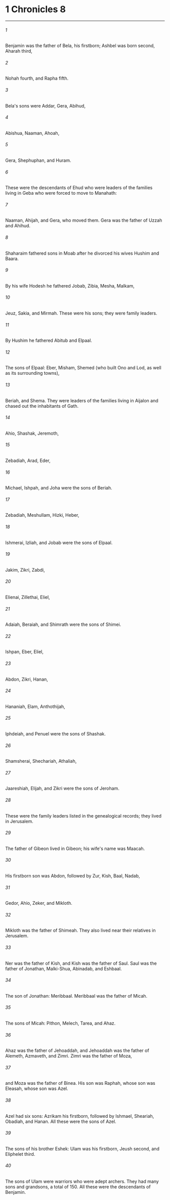 # 1 Chronicles 8
***



###### 1 
Benjamin was the father of Bela, his firstborn; Ashbel was born second, Aharah third, 

###### 2 
Nohah fourth, and Rapha fifth. 

###### 3 
Bela's sons were Addar, Gera, Abihud, 

###### 4 
Abishua, Naaman, Ahoah, 

###### 5 
Gera, Shephuphan, and Huram. 

###### 6 
These were the descendants of Ehud who were leaders of the families living in Geba who were forced to move to Manahath: 

###### 7 
Naaman, Ahijah, and Gera, who moved them. Gera was the father of Uzzah and Ahihud. 

###### 8 
Shaharaim fathered sons in Moab after he divorced his wives Hushim and Baara. 

###### 9 
By his wife Hodesh he fathered Jobab, Zibia, Mesha, Malkam, 

###### 10 
Jeuz, Sakia, and Mirmah. These were his sons; they were family leaders. 

###### 11 
By Hushim he fathered Abitub and Elpaal. 

###### 12 
The sons of Elpaal: Eber, Misham, Shemed (who built Ono and Lod, as well as its surrounding towns), 

###### 13 
Beriah, and Shema. They were leaders of the families living in Aijalon and chased out the inhabitants of Gath. 

###### 14 
Ahio, Shashak, Jeremoth, 

###### 15 
Zebadiah, Arad, Eder, 

###### 16 
Michael, Ishpah, and Joha were the sons of Beriah. 

###### 17 
Zebadiah, Meshullam, Hizki, Heber, 

###### 18 
Ishmerai, Izliah, and Jobab were the sons of Elpaal. 

###### 19 
Jakim, Zikri, Zabdi, 

###### 20 
Elienai, Zillethai, Eliel, 

###### 21 
Adaiah, Beraiah, and Shimrath were the sons of Shimei. 

###### 22 
Ishpan, Eber, Eliel, 

###### 23 
Abdon, Zikri, Hanan, 

###### 24 
Hananiah, Elam, Anthothijah, 

###### 25 
Iphdeiah, and Penuel were the sons of Shashak. 

###### 26 
Shamsherai, Shechariah, Athaliah, 

###### 27 
Jaareshiah, Elijah, and Zikri were the sons of Jeroham. 

###### 28 
These were the family leaders listed in the genealogical records; they lived in Jerusalem. 

###### 29 
The father of Gibeon lived in Gibeon; his wife's name was Maacah. 

###### 30 
His firstborn son was Abdon, followed by Zur, Kish, Baal, Nadab, 

###### 31 
Gedor, Ahio, Zeker, and Mikloth. 

###### 32 
Mikloth was the father of Shimeah. They also lived near their relatives in Jerusalem. 

###### 33 
Ner was the father of Kish, and Kish was the father of Saul. Saul was the father of Jonathan, Malki-Shua, Abinadab, and Eshbaal. 

###### 34 
The son of Jonathan: Meribbaal. Meribbaal was the father of Micah. 

###### 35 
The sons of Micah: Pithon, Melech, Tarea, and Ahaz. 

###### 36 
Ahaz was the father of Jehoaddah, and Jehoaddah was the father of Alemeth, Azmaveth, and Zimri. Zimri was the father of Moza, 

###### 37 
and Moza was the father of Binea. His son was Raphah, whose son was Eleasah, whose son was Azel. 

###### 38 
Azel had six sons: Azrikam his firstborn, followed by Ishmael, Sheariah, Obadiah, and Hanan. All these were the sons of Azel. 

###### 39 
The sons of his brother Eshek: Ulam was his firstborn, Jeush second, and Eliphelet third. 

###### 40 
The sons of Ulam were warriors who were adept archers. They had many sons and grandsons, a total of 150. All these were the descendants of Benjamin.
